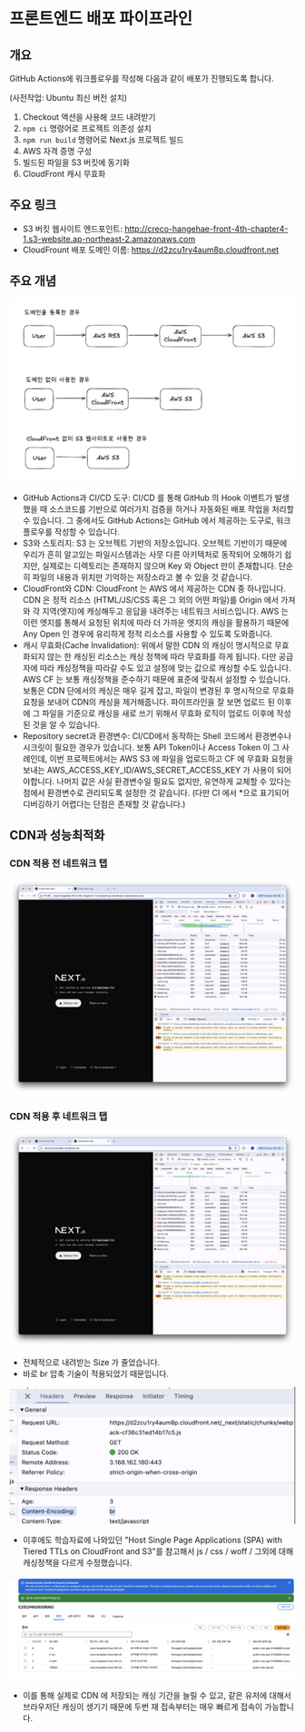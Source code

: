 # 프론트엔드 배포 파이프라인

## 개요

GitHub Actions에 워크플로우를 작성해 다음과 같이 배포가 진행되도록 합니다.

 (사전작업: Ubuntu 최신 버전 설치)

1. Checkout 액션을 사용해 코드 내려받기
2. `npm ci` 명령어로 프로젝트 의존성 설치
3. `npm run build` 명령어로 Next.js 프로젝트 빌드
4. AWS 자격 증명 구성
5. 빌드된 파일을 S3 버킷에 동기화
6. CloudFront 캐시 무효화

## 주요 링크

- S3 버킷 웹사이트 엔드포인트: http://creco-hangehae-front-4th-chapter4-1.s3-website.ap-northeast-2.amazonaws.com
- CloudFrount 배포 도메인 이름: https://d2zcu1ry4aum8p.cloudfront.net

## 주요 개념

![architecture](./architecture.png)

- GitHub Actions과 CI/CD 도구: CI/CD 를 통해 GitHub 의 Hook 이벤트가 발생했을 때 소스코드를 기반으로 여러가지 검증을 하거나 자동화된 배포 작업을 처리할 수 있습니다. 그 중에서도 GitHub Actions는 GitHub 에서 제공하는 도구로, 워크플로우를 작성할 수 있습니다.
- S3와 스토리지: S3 는 오브젝트 기반의 저장소입니다. 오브젝트 기반이기 때문에 우리가 흔히 알고있는 파일시스템과는 사뭇 다른 아키텍처로 동작되어 오해하기 쉽지만, 실제로는 디렉토리는 존재하지 않으며 Key 와 Object 만이 존재합니다. 단순히 파일의 내용과 위치만 기억하는 저장소라고 볼 수 있을 것 같습니다.
- CloudFront와 CDN: CloudFront 는 AWS 에서 제공하는 CDN 중 하나입니다. CDN 은 정적 리소스 (HTML/JS/CSS 혹은 그 외의 어떤 파일)를 Origin 에서 가져와 각 지역(엣지)에 캐싱해두고 응답을 내려주는 네트워크 서비스입니다. AWS 는 이런 엣지를 통해서 요청된 위치에 따라 더 가까운 엣지의 캐싱을 활용하기 때문에 Any Open 인 경우에 유리하게 정적 리소스를 사용할 수 있도록 도와줍니다.
- 캐시 무효화(Cache Invalidation): 위에서 말한 CDN 의 캐싱이 명시적으로 무효화되지 않는 한 캐싱된 리소스는 캐싱 정책에 따라 무효화를 하게 됩니다. 다만 공급자에 따라 캐싱정책을 따라갈 수도 있고 설정에 맞는 값으로 캐싱할 수도 있습니다. AWS CF 는 보통 캐싱정책을 준수하기 때문에 표준에 맞춰서 설정할 수 있습니다. 보통은 CDN 단에서의 캐싱은 매우 길게 잡고, 파일이 변경된 후 명시적으로 무효화 요청을 보내어 CDN의 캐싱을 제거해줍니다. 파이프라인을 잘 보면 업로드 된 이후에 그 파일을 기준으로 캐싱을 새로 쓰기 위해서 무효화 로직이 업로드 이후에 작성된 것을 알 수 있습니다.
- Repository secret과 환경변수: CI/CD에서 동작하는 Shell 코드에서 환경변수나 시크릿이 필요한 경우가 있습니다. 보통 API Token이나 Access Token 이 그 사례인데, 이번 프로젝트에서는 AWS S3 에 파일을 업로드하고 CF 에 무효화 요청을 보내는 AWS_ACCESS_KEY_ID/AWS_SECRET_ACCESS_KEY 가 사용이 되어야합니다. 나머지 값은 사실 환경변수일 필요도 없지만, 유연하게 교체할 수 있다는 점에서 환경변수로 관리되도록 설정한 것 같습니다. (다만 CI 에서 *으로 표기되어 디버깅하기 어렵다는 단점은 존재할 것 같습니다.)


## CDN과 성능최적화

### CDN 적용 전 네트워크 탭
![before](./before.png)

### CDN 적용 후 네트워크 탭
![after](./after.png)

- 전체적으로 내려받는 Size 가 줄었습니다.
- 바로 br 압축 기술이 적용되었기 때문입니다.

![br-compress](./br-compress.png)

- 이후에도 학습자료에 나와있던 "Host Single Page Applications (SPA) with Tiered TTLs on CloudFront and S3"를 참고해서 js / css / woff / 그외에 대해 캐싱정책을 다르게 수정했습니다.

![cache-control](./cache-control.png)

- 이를 통해 실제로 CDN 에 저장되는 캐싱 기간을 늘릴 수 있고, 같은 유저에 대해서 브라우저단 캐싱이 생기기 때문에 두번 재 접속부터는 매우 빠르게 접속이 가능합니다.
